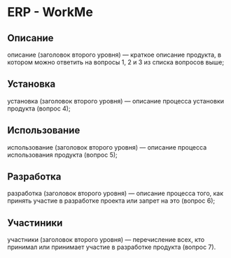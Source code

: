 # ERP - WorkMe

## Описание

описание (заголовок второго уровня) — краткое описание продукта, в котором можно ответить на вопросы 1, 2 и 3 из списка вопросов выше;

## Установка

установка (заголовок второго уровня) — описание процесса установки продукта (вопрос 4);

## Использование

использование (заголовок второго уровня) — описание процесса использования продукта (вопрос 5);

## Разработка

разработка (заголовок второго уровня) — описание процесса того, как принять участие в разработке проекта или запрет на это (вопрос 6);

## Участиники

участники (заголовок второго уровня) — перечисление всех, кто принимал или принимает участие в разработке продукта (вопрос 7).
